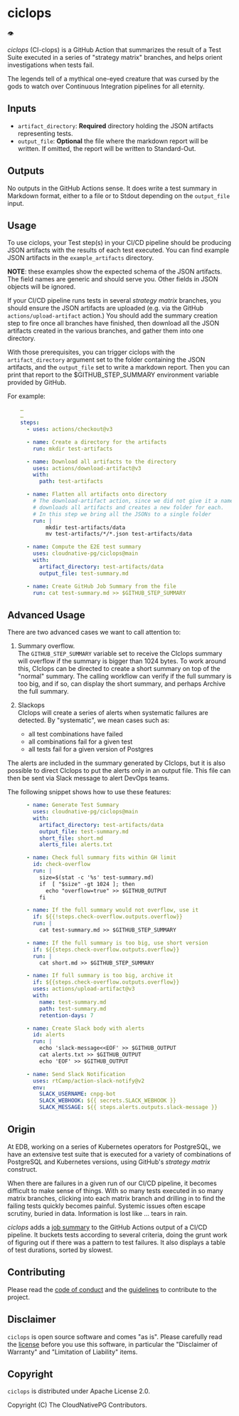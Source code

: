 # ciclops

👁️

*ciclops* (CI-clops) is a GitHub Action that summarizes the result of a Test
Suite executed in a series of "strategy matrix" branches, and helps orient
investigations when tests fail.

The legends tell of a mythical one-eyed creature that was cursed by the gods to
watch over Continuous Integration pipelines for all eternity.

## Inputs

- `artifact_directory`: **Required** directory holding the
  JSON artifacts representing tests.
- `output_file`: **Optional** the file where the markdown report will be
  written. If omitted, the report will be written to Standard-Out.

## Outputs

No outputs in the GitHub Actions sense. It does write a test summary in Markdown
format, either to a file or to Stdout depending on the `output_file` input.

## Usage

To use ciclops, your Test step(s) in your CI/CD pipeline should be producing
JSON artifacts with the results of each test executed.
You can find example JSON artifacts in the `example_artifacts` directory.

**NOTE**: these examples show the expected schema of the JSON artifacts. The
field names are generic and should serve you. Other fields in JSON objects will
be ignored.

If your CI/CD pipeline runs tests in several *strategy matrix* branches, you
should ensure the JSON artifacts are uploaded (e.g. via the GitHub
`actions/upload-artifact` action.)
You should add the summary creation step to fire once all branches have
finished, then download all the JSON artifacts created in the various branches,
and gather them into one directory.

With those prerequisites, you can trigger ciclops with the `artifact_directory`
argument set to the folder containing the JSON artifacts, and the `output_file`
set to write a markdown report. Then you can print that report to the
$GITHUB_STEP_SUMMARY environment variable provided by GitHub.

For example:

``` yaml
    …
    …
    steps:
      - uses: actions/checkout@v3

      - name: Create a directory for the artifacts
        run: mkdir test-artifacts

      - name: Download all artifacts to the directory
        uses: actions/download-artifact@v3
        with:
          path: test-artifacts

      - name: Flatten all artifacts onto directory
        # The download-artifact action, since we did not give it a name,
        # downloads all artifacts and creates a new folder for each.
        # In this step we bring all the JSONs to a single folder
        run: |
            mkdir test-artifacts/data
            mv test-artifacts/*/*.json test-artifacts/data

      - name: Compute the E2E test summary
        uses: cloudnative-pg/ciclops@main
        with:
          artifact_directory: test-artifacts/data
          output_file: test-summary.md

      - name: Create GitHub Job Summary from the file
        run: cat test-summary.md >> $GITHUB_STEP_SUMMARY
```

## Advanced Usage

There are two advanced cases we want to call attention to:

1. Summary overflow. \
  The `GITHUB_STEP_SUMMARY` variable set to receive the CIclops summary will
  overflow if the summary is bigger than 1024 bytes. To work around this,
  CIclops can be directed to create a short summary on top of the "normal"
  summary. The calling workflow can verify if the full summary is too big, and
  if so, can display the short summary, and perhaps Archive the full summary.

2. Slackops \
  CIclops will create a series of alerts when systematic failures are detected.
  By "systematic", we mean cases such as:

    - all test combinations have failed
    - all combinations fail for a given test
    - all tests fail for a given version of Postgres
  
The alerts are included in the summary generated by CIclops, but it is also
possible to direct CIclops to put the alerts only in an output file.
This file can then be sent via Slack message to alert DevOps teams.

The following snippet shows how to use these features:

``` yaml
      - name: Generate Test Summary
        uses: cloudnative-pg/ciclops@main
        with:
          artifact_directory: test-artifacts/data
          output_file: test-summary.md
          short_file: short.md
          alerts_file: alerts.txt

      - name: Check full summary fits within GH limit
        id: check-overflow
        run: |
          size=$(stat -c '%s' test-summary.md)
          if  [ "$size" -gt 1024 ]; then
            echo "overflow=true" >> $GITHUB_OUTPUT
          fi

      - name: If the full summary would not overflow, use it
        if: ${{!steps.check-overflow.outputs.overflow}}
        run: |
          cat test-summary.md >> $GITHUB_STEP_SUMMARY

      - name: If the full summary is too big, use short version
        if: ${{steps.check-overflow.outputs.overflow}}
        run: |
          cat short.md >> $GITHUB_STEP_SUMMARY

      - name: If full summary is too big, archive it
        if: ${{steps.check-overflow.outputs.overflow}}
        uses: actions/upload-artifact@v3
        with:
          name: test-summary.md
          path: test-summary.md
          retention-days: 7

      - name: Create Slack body with alerts
        id: alerts
        run: |
          echo 'slack-message<<EOF' >> $GITHUB_OUTPUT
          cat alerts.txt >> $GITHUB_OUTPUT
          echo 'EOF' >> $GITHUB_OUTPUT

      - name: Send Slack Notification
        uses: rtCamp/action-slack-notify@v2
        env:
          SLACK_USERNAME: cnpg-bot
          SLACK_WEBHOOK: ${{ secrets.SLACK_WEBHOOK }}
          SLACK_MESSAGE: ${{ steps.alerts.outputs.slack-message }}
```

## Origin

At EDB, working on a series of Kubernetes operators for PostgreSQL, we have an
extensive test suite that is executed for a variety of combinations of
PostgreSQL and Kubernetes versions, using GitHub's *strategy matrix* construct.

When there are failures in a given run of our CI/CD pipeline, it becomes
difficult to make sense of things. With so many tests executed in so many matrix
branches, clicking into each matrix branch and drilling in to find the failing
tests quickly becomes painful.
Systemic issues often escape scrutiny, buried in data. Information is lost
like … tears in rain.

*ciclops* adds a
[job summary](https://github.blog/2022-05-09-supercharging-github-actions-with-job-summaries/)
to the GitHub Actions output of a CI/CD pipeline. It buckets tests according to
several criteria, doing the grunt work of figuring out if there was a
pattern to test failures.
It also displays a table of test durations, sorted by slowest.

## Contributing

Please read the [code of conduct](CODE_OF_CONDUCT.md) and the
[guidelines](CONTRIBUTING.md) to contribute to the project.

## Disclaimer

`ciclops` is open source software and comes "as is". Please carefully
read the [license](LICENSE) before you use this software, in particular
the "Disclaimer of Warranty" and "Limitation of Liability" items.

## Copyright

`ciclops` is distributed under Apache License 2.0.

Copyright (C) The CloudNativePG Contributors.
